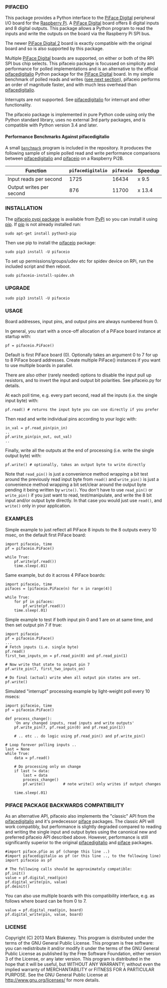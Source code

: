 ### PIFACEIO

This package provides a Python interface to the [PiFace Digital][pifaceboard]
peripheral I/O board for the [Raspberry Pi][rpi].
A [PiFace Digital][pifaceboard] board offers 8 digital inputs and 8
digital outputs. This package allows a Python program to read the inputs
and write the outputs on the board via the Raspberry Pi SPI bus.

The newer [PiFace Digital 2][pifaceboard2] board is exactly compatible
with the original board and so is also supported by this package.

Multiple [PiFace Digital][pifaceboard] boards are supported, on either
or both of the RPi SPI bus chip selects. This pifaceio package is
focussed on simplicity and performance for polled implementations and is
an alternative to the official [pifacedigitalio][] Python package for
the [PiFace Digital][pifaceboard] board. In my simple benchmark of
polled reads and writes ([see next
section](#performance-benchmarks-against-pifacedigitalio)), pifaceio
performs an order of magnitude faster, and with much less overhead than
[pifacedigitalio][].

Interrupts are not supported. See [pifacedigitalio][] for interrupt and
other functionality.

The pifaceio package is implemented in pure Python code using only the
Python standard library, uses no external 3rd party packages, and is
compatible with Python version 3.4 and later.

#### Performance Benchmarks Against pifacedigitalio

A small [`benchmark`](benchmark) program is included in the
repository. It produces the following sample of simple polled read and
write performance comparisons between [pifacedigitalio][] and
[pifaceio][] on a Raspberry Pi2B.

|Function                 |`pifacedigitalio`|`pifaceio` |Speedup
|-------------------------|-----------------|-----------|--------
|Input reads per second   |1725             |16434      |x 9.5
|Output writes per second |876              |11700      |x 13.4

### INSTALLATION

The [pifaceio pypi package][pifaceio] is available from [PyPi][] so you
can install it using [pip][]. If [pip][] is not already installed run:

    sudo apt-get install python3-pip

Then use pip to install the [pifaceio][] package:

    sudo pip3 install -U pifaceio

To set up permissions/groups/udev etc for spidev device on RPi, run the
included script and then reboot.

    sudo pifaceio-install-spidev.sh

### UPGRADE

    sudo pip3 install -U pifaceio

### USAGE

Board addresses, input pins, and output pins are always numbered from 0.

In general, you start with a once-off allocation of a PiFace board
instance at startup with:

    pf = pifaceio.PiFace()

Default is first PiFace board (0). Optionally takes an argument 0 to 7
for up to 8 PiFace board addresses. Create multiple PiFace() instances
if you want to use multiple boards in parallel.

There are also other (rarely needed) options to disable the input pull
up resistors, and to invert the input and output bit polarities. See
pifaceio.py for details.

At each poll time, e.g. every part second, read all the inputs (i.e. the
single input byte) with:

    pf.read() # returns the input byte you can use directly if you prefer

Then read and write individual pins according to your logic with:

    in_val = pf.read_pin(pin_in)
    ..
    pf.write_pin(pin_out, out_val)
    ..

Finally, write all the outputs at the end of processing (i.e. write the
single output byte) with:

    pf.write() # optionally, takes an output byte to write directly

Note that `read_pin()` is just a convenience method wrapping a bit
test around the previously read input byte from `read()` and
`write_pin()` is just a convenience method wrapping a bit set/clear
around the output byte pending it being written by `write()`. You don't
have to use `read_pin()` or `write_pin()` if you just want to read,
test/manipulate, and write the 8 bit input and/or output byte directly.
In that case you would just use `read()`, and `write()` only in your
application.

### EXAMPLES

Simple example to just reflect all PiFace 8 inputs to the 8 outputs
every 10 msec, on the default first PiFace board:

    import pifaceio, time
    pf = pifaceio.PiFace()

    while True:
        pf.write(pf.read())
        time.sleep(.01)

Same example, but do it across 4 PiFace boards:

    import pifaceio, time
    pifaces = [pifaceio.PiFace(n) for n in range(4)]

    while True:
        for pf in pifaces:
            pf.write(pf.read())
        time.sleep(.01)

Simple example to test if both input pin 0 and 1 are on at same time,
and then set output pin 7 if true:

    import pifaceio
    pf = pifaceio.PiFace()
    ...
    # Fetch inputs (i.e. single byte)
    pf.read()
    first_two_inputs_on = pf.read_pin(0) and pf.read_pin(1)

    # Now write that state to output pin 7
    pf.write_pin(7, first_two_inputs_on)

    # Do final (actual) write when all output pin states are set.
    pf.write()

Simulated "interrupt" processing example by light-weight poll every 10 msecs:

    import pifaceio, time
    pf = pifaceio.PiFace()

    def process_change():
        'On any changed inputs, read inputs and write outputs'
        pf.write_pin(7, pf.read_pin(0) and pf.read_pin(1))

        # .. etc .. do logic using pf.read_pin() and pf.write_pin()

    # Loop forever polling inputs ..
    last = None
    while True:
        data = pf.read()

        # Do processing only on change
        if last != data:
            last = data
            process_change()
            pf.write()        # note write() only writes if output changes

        time.sleep(.01)

### PIFACE PACKAGE BACKWARDS COMPATIBILITY

As an alternative API, pifaceio also implements the "classic" API from
the [pifacedigitalio][] and it's predecessor [piface][] packages. The
classic API will work compatibly, but performance is slightly degraded
compared to reading and writing the single input and output bytes using
the canonical new and preferred pifaceio API described above. However,
performance is still significantly superior to the original
[pifacedigitalio][] and [piface][] packages.

    #import piface.pfio as pf (change this line ..)
    #import pifacedigitalio as pf (or this line .., to the following line)
    import pifaceio as pf

    # The following calls should be approximately compatible:
    pf.init()
    value = pf.digital_read(pin)
    pf.digital_write(pin, value)
    pf.deinit()

You can also use multiple boards with this compatibility interface, e.g.
as follows where board can be from 0 to 7.

    value = pf.digital_read(pin, board)
    pf.digital_write(pin, value, board)

### LICENSE

Copyright (C) 2013 Mark Blakeney. This program is distributed under the
terms of the GNU General Public License.
This program is free software: you can redistribute it and/or modify it
under the terms of the GNU General Public License as published by the
Free Software Foundation, either version 3 of the License, or any later
version.
This program is distributed in the hope that it will be useful, but
WITHOUT ANY WARRANTY; without even the implied warranty of
MERCHANTABILITY or FITNESS FOR A PARTICULAR PURPOSE. See the GNU General
Public License at <http://www.gnu.org/licenses/> for more details.

[rpi]: http://www.raspberrypi.org
[pifaceboard]: http://www.piface.org.uk/products/piface_digital/
[pifaceboard2]: http://www.element14.com/community/docs/DOC-69001/l/piface-digital-2-for-raspberry-pi
[piface]: http://github.com/thomasmacpherson/piface
[pifacedigitalio]: http://github.com/piface/pifacedigitalio
[PyPi]: https://pypi.python.org/pypi
[pip]: http://www.pip-installer.org/en/latest
[pifaceio]: https://pypi.python.org/pypi/pifaceio

<!-- vim: se ai et syn=markdown: -->
